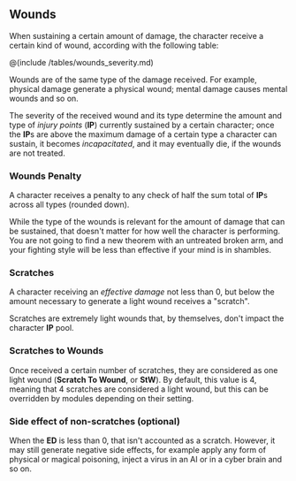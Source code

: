 ## Wounds

When sustaining a certain amount of damage, the character
receive a certain kind of wound, according with the following table:

@(include /tables/wounds_severity.md)

Wounds are of the same type of the damage received. For example,
physical damage generate a physical wound; mental damage causes
mental wounds and so on. 

The severity of the received wound and its type determine the amount and type 
of *injury points* (**IP**) currently sustained by a certain character;
once the **IP**s are above the maximum damage of a certain type 
a character can sustain, it becomes *incapacitated*, and it may 
eventually die, if the wounds are not treated.

### Wounds Penalty

A character receives a penalty to any check of half the sum total of
**IP**s across all types (rounded down). 

While the type of the wounds is relevant for the amount of damage that
can be sustained, that doesn't matter for how well the character is
performing. You are not going to find a new theorem with an untreated broken
arm, and your fighting style will be less than effective if your
mind is in shambles.

### Scratches

A character receiving an *effective damage* not less than 0, 
but below the amount necessary to generate a light wound receives 
a "scratch".
 
Scratches are extremely light wounds that, by themselves, don't impact
the character **IP** pool.

### Scratches to Wounds

Once received a certain number of scratches, they are considered
as one light wound (**Scratch To Wound**, or **StW**). By default, 
this value is 4, meaning that 4 scratches are considered a light wound, but
this can be overridden by modules depending on their setting.

### Side effect of non-scratches (optional)

When the **ED** is less than 0, that isn't accounted as a scratch. However, 
it may still generate negative side effects, for example apply any form of 
physical or magical poisoning, inject a virus in an AI or in a cyber brain
and so on.

